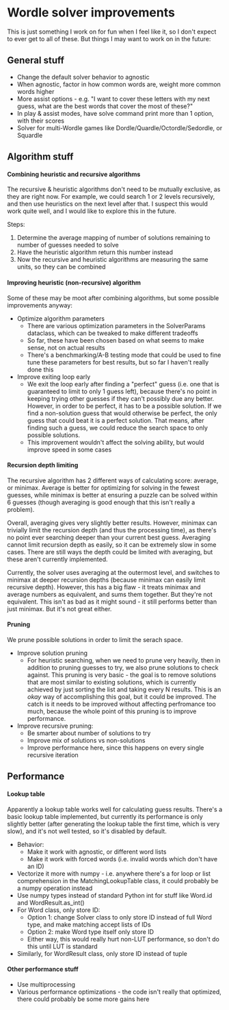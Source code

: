 # Wordle solver improvements

This is just something I work on for fun when I feel like it, so I don't expect to ever get to all of these. But things I may want to work on in the future:

## General stuff

* Change the default solver behavior to agnostic
* When agnostic, factor in how common words are, weight more common words higher
* More assist options - e.g. "I want to cover these letters with my next guess, what are the best words that cover the most of these?"
* In play & assist modes, have solve command print more than 1 option, with their scores
* Solver for multi-Wordle games like Dordle/Quardle/Octordle/Sedordle, or Squardle

## Algorithm stuff

#### Combining heuristic and recursive algorithms

The recursive & heuristic algorithms don't need to be mutually exclusive, as they are right now.
For example, we could search 1 or 2 levels recursively, and then use heuristics on the next level after that.
I suspect this would work quite well, and I would like to explore this in the future.

Steps:

1. Determine the average mapping of number of solutions remaining to number of guesses needed to solve
2. Have the heuristic algorithm return this number instead
3. Now the recursive and heuristic algorithms are measuring the same units, so they can be combined

#### Improving heuristic (non-recursive) algorithm

Some of these may be moot after combining algorithms, but some possible improvements anyway:

* Optimize algorithm parameters
  * There are various optimization parameters in the SolverParams dataclass, which can be tweaked to make different tradeoffs
  * So far, these have been chosen based on what seems to make sense, not on actual results
  * There's a benchmarking/A-B testing mode that could be used to fine tune these parameters for best results, but so far I haven't really done this
* Improve exiting loop early
  * We exit the loop early after finding a "perfect" guess (i.e. one that is guaranteed to limit to only 1 guess left), because there's no point in keeping trying other guesses if they can't possibly due any better. However, in order to be perfect, it has to be a possible solution. If we find a non-solution guess that would otherwise be perfect, the only guess that could beat it is a perfect solution. That means, after finding such a guess, we could reduce the search space to only possible solutions.
  * This improvement wouldn't affect the solving ability, but would improve speed in some cases

#### Recursion depth limiting

The recursive algorithm has 2 different ways of calculating score: average, or minimax.
Average is better for optimizing for solving in the fewest guesses, while minimax is better at ensuring a puzzle can be solved within 6 guesses (though averaging is good enough that this isn't really a problem).

Overall, averaging gives very slightly better results.
However, minimax can trivially limit the recursion depth (and thus the processing time), as there's no point ever searching deeper than your current best guess.
Averaging cannot limit recursion depth as easily, so it can be extremely slow in some cases.
There are still ways the depth could be limited with averaging, but these aren't currently implemented.

Currently, the solver uses averaging at the outermost level, and switches to minimax at deeper recursion depths (because minimax can easily limit recursive depth).
However, this has a big flaw - it treats minimax and average numbers as equivalent, and sums them together.
But they're not equivalent.
This isn't as bad as it might sound - it still performs better than just minimax. But it's not great either.

#### Pruning

We prune possible solutions in order to limit the serach space.

* Improve solution pruning
  * For heuristic searching, when we need to prune very heavily, then in addition to pruning guesses to try, we also prune solutions to check against. This pruning is very basic - the goal is to remove solutions that are most similar to existing solutions, which is currently achieved by just sorting the list and taking every N results. This is an _okay_ way of accomplishing this goal, but it could be improved. The catch is it needs to be improved without affecting perfromance too much, because the whole point of this pruning is to improve performance.
* Improve recursive pruning:
  * Be smarter about number of solutions to try
  * Improve mix of solutions vs non-solutions
  * Improve performance here, since this happens on every single recursive iteration

## Performance

#### Lookup table

Apparently a lookup table works well for calculating guess results. There's a basic lookup table implemented, but currently its performance is only slightly better (after generating the lookup table the first time, which is very slow), and it's not well tested, so it's disabled by default.

* Behavior:
  * Make it work with agnostic, or different word lists
  * Make it work with forced words (i.e. invalid words which don't have an ID)
* Vectorize it more with numpy - i.e. anywhere there's a for loop or list comprehension in the MatchingLookupTable class, it could probably be a numpy operation instead
* Use numpy types instead of standard Python int for stuff like Word.id and WordResult.as_int()
* For Word class, only store ID:
  * Option 1: change Solver class to only store ID instead of full Word type, and make matching accept lists of IDs
  * Option 2: make Word type itself only store ID
  * Either way, this would really hurt non-LUT performance, so don't do this until LUT is standard
* Similarly, for WordResult class, only store ID instead of tuple

#### Other performance stuff

* Use multiprocessing
* Various performance optimizations - the code isn't really that optimized, there could probably be some more gains here
